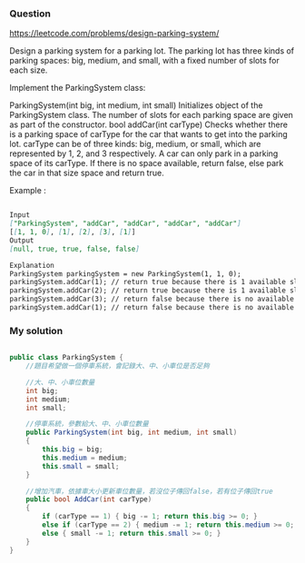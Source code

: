 ### Question

https://leetcode.com/problems/design-parking-system/

Design a parking system for a parking lot. The parking lot has three kinds of parking spaces: big, medium, and small, with a fixed number of slots for each size.

Implement the ParkingSystem class:

ParkingSystem(int big, int medium, int small) Initializes object of the ParkingSystem class. The number of slots for each parking space are given as part of the constructor.
bool addCar(int carType) Checks whether there is a parking space of carType for the car that wants to get into the parking lot. carType can be of three kinds: big, medium, or small, which are represented by 1, 2, and 3 respectively. A car can only park in a parking space of its carType. If there is no space available, return false, else park the car in that size space and return true.

Example :

```md

Input
["ParkingSystem", "addCar", "addCar", "addCar", "addCar"]
[[1, 1, 0], [1], [2], [3], [1]]
Output
[null, true, true, false, false]

Explanation
ParkingSystem parkingSystem = new ParkingSystem(1, 1, 0);
parkingSystem.addCar(1); // return true because there is 1 available slot for a big car
parkingSystem.addCar(2); // return true because there is 1 available slot for a medium car
parkingSystem.addCar(3); // return false because there is no available slot for a small car
parkingSystem.addCar(1); // return false because there is no available slot for a big car. It is already occupied.

```

### My solution

```C#

public class ParkingSystem {
    //題目希望做一個停車系統，會記錄大、中、小車位是否足夠

    //大、中、小車位數量
    int big;
    int medium;
    int small;

    //停車系統，參數給大、中、小車位數量
    public ParkingSystem(int big, int medium, int small)
    {
        this.big = big;
        this.medium = medium;
        this.small = small;
    }

    //增加汽車，依據車大小更新車位數量，若沒位子傳回false，若有位子傳回true
    public bool AddCar(int carType)
    {
        if (carType == 1) { big -= 1; return this.big >= 0; }
        else if (carType == 2) { medium -= 1; return this.medium >= 0; }
        else { small -= 1; return this.small >= 0; }
    }
}

```

